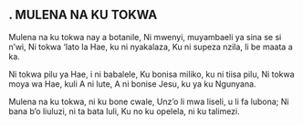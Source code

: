 ## . MULENA NA KU TOKWA

Mulena na ku tokwa nay a botanile,
Ni mwenyi, muyambaeli ya sina se si n’wi,
Ni tokwa ‘lato la Hae, ku ni nyakalaza,
Ku ni supeza nzila, li be maata a ka.


Ni tokwa pilu ya Hae, i ni babalele,
Ku bonisa miliko, ku ni tiisa pilu,
Ni tokwa moya wa Hae, kuli A ni lute,
A ni bonise Jesu, ku ya ku Ngunyana.


Mulena na ku tokwa, ni ku bone cwale,
Unz’o li mwa liseli, u li fa lubona;
Ni bana b’o liuluzi, ni ta bata luli,
Ku no ku opelela, ni ku talimezi.

